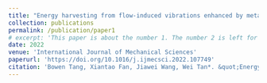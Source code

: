 ```yaml
---
title: "Energy harvesting from flow-induced vibrations enhanced by meta-surface structure under elastic interference"
collection: publications
permalink: /publication/paper1
# excerpt: 'This paper is about the number 1. The number 2 is left for future work.'
date: 2022
venue: 'International Journal of Mechanical Sciences'
paperurl: 'https://doi.org/10.1016/j.ijmecsci.2022.107749'
citation: 'Bowen Tang, Xiantao Fan, Jiawei Wang, Wei Tan*. &quot;Energy harvesting from flow-induced vibrations enhanced by meta-surface structure under elastic interference.&quot; <i>International Journal of Mechanical Sciences</i>. 2022, 107749.'
---
```

<!-- This paper is about the number 1. The number 2 is left for future work. -->

<!-- [Download paper here](http://academicpages.github.io/files/paper1.pdf)

Recommended citation: Your Name, You. (2009). "Paper Title Number 1." <i>Journal 1</i>. 1(1). -->